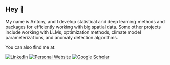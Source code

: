 ## Hey 👋

My name is Antony, and I develop statistical and deep learning methods and packages for efficiently working with big spatial data. Some other projects include working with LLMs, optimization methods, climate model parameterizations, and anomaly detection algorithms. 

You can also find me at:

[![LinkedIn](https://img.shields.io/badge/linkedin-%230077B5.svg?style=for-the-badge&logo=linkedin&logoColor=white)](https://www.linkedin.com/in/antonysikorski/)
[![Personal Website](https://img.shields.io/badge/Website-000000.svg?style=for-the-badge&logo=GithubPages&logoColor=white)](https://antonyxsik.github.io/)
[![Google Scholar](https://img.shields.io/badge/Google%20Scholar-4285F4.svg?style=for-the-badge&logo=Google-Scholar&logoColor=white)](https://scholar.google.com/citations?user=ndFK6AsAAAAJ&hl=en)


<!--
**antonyxsik/antonyxsik** is a ✨ _special_ ✨ repository because its `README.md` (this file) appears on your GitHub profile.

Here are some ideas to get you started:

- 🔭 I’m currently working on ...
- 🌱 I’m currently learning ...
- 👯 I’m looking to collaborate on ...
- 🤔 I’m looking for help with ...
- 💬 Ask me about ...
- 📫 How to reach me: ...
- 😄 Pronouns: ...
- ⚡ Fun fact: ...
-->
